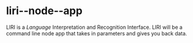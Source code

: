 # liri--node--app
 LIRI is a _Language_ Interpretation and Recognition Interface. LIRI will be a command line node app that takes in parameters and gives you back data.
